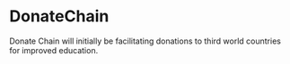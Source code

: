 # DonateChain
Donate Chain will initially be facilitating donations to third world countries for improved education.
